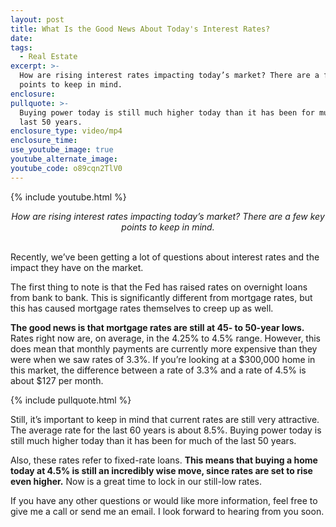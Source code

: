 ```yaml
---
layout: post
title: What Is the Good News About Today's Interest Rates?
date:
tags:
  - Real Estate
excerpt: >-
  How are rising interest rates impacting today’s market? There are a few key
  points to keep in mind.
enclosure:
pullquote: >-
  Buying power today is still much higher today than it has been for much of the
  last 50 years.
enclosure_type: video/mp4
enclosure_time:
use_youtube_image: true
youtube_alternate_image:
youtube_code: o89cqn2TlV0
---
```


{% include youtube.html %}

<center><em>How are rising interest rates impacting today’s market? There are a few key points to keep in mind.</em></center>

<center>&nbsp;</center>

Recently, we’ve been getting a lot of questions about interest rates and the impact they have on the market.&nbsp;

The first thing to note is that the Fed has raised rates on overnight loans from bank to bank. This is significantly different from mortgage rates, but this has caused mortgage rates themselves to creep up as well.&nbsp;

**The good news is that mortgage rates are still at 45- to 50-year lows.** Rates right now are, on average, in the 4.25% to 4.5% range. However, this does mean that monthly payments are currently more expensive than they were when we saw rates of 3.3%. If you’re looking at a $300,000 home in this market, the difference between a rate of 3.3% and a rate of 4.5% is about $127 per month.

{% include pullquote.html %}

Still, it’s important to keep in mind that current rates are still very attractive. The average rate for the last 60 years is about 8.5%. Buying power today is still much higher today than it has been for much of the last 50 years.

Also, these rates refer to fixed-rate loans. **This means that buying a home today at 4.5% is still an incredibly wise move, since rates are set to rise even higher.** Now is a great time to lock in our still-low rates.&nbsp;

If you have any other questions or would like more information, feel free to give me a call or send me an email. I look forward to hearing from you soon.<br>&nbsp;